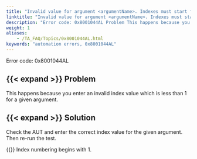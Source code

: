 ```yaml
--- 
title: "Invalid value for argument <argumentName>. Indexes must start from 1."
linktitle: "Invalid value for argument <argumentName>. Indexes must start from 1."
description: "Error code: 0x8001044AL Problem This happens because you enter an invalid index value which is less than 1 for a given argument. Solution Check the AUT and enter the correct index value for the given ..."
weight: 1
aliases: 
    - /TA_FAQ/Topics/0x8001044AL.html
keywords: "automation errors, 0x8001044AL"
---
```


Error code: 0x8001044AL

## {{< expand >}} Problem

This happens because you enter an invalid index value which is less than 1 for a given argument.

## {{< expand >}} Solution

Check the AUT and enter the correct index value for the given argument. Then re-run the test.

{{<note>}} Index numbering begins with 1.



